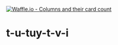 [![Waffle.io - Columns and their card count](https://badge.waffle.io/nguyenhacsw123/t-u-tuy-t-v-i.png?columns=all)](https://waffle.io/nguyenhacsw123/t-u-tuy-t-v-i?utm_source=badge)
# t-u-tuy-t-v-i
